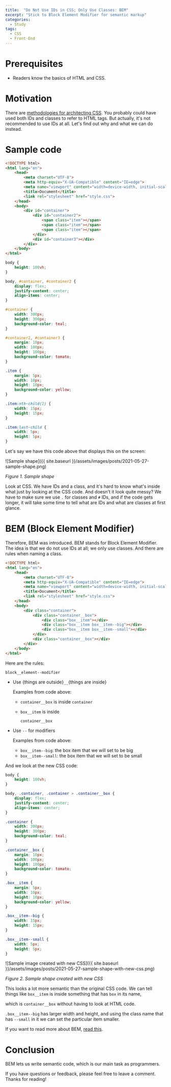 ```yaml
---
title:  "Do Not Use IDs in CSS; Only Use Classes: BEM"
excerpt: "Stick to Block Element Modifier for semantic markup"
categories:
  - Study
tags:
  - CSS
  - Front-End
---
```


# Prerequisites

- Readers know the basics of HTML and CSS.

# Motivation

There are [methodologies for architecting CSS](https://valoremreply.com/post/5_css_methodologies/). You probably could have used both IDs and classes to refer to HTML tags. But actually, it's not recommended to use IDs at all. Let's find out why and what we can do instead.

# Sample code

```html
<!DOCTYPE html>
<html lang="en">
    <head>
        <meta charset="UTF-8">
        <meta http-equiv="X-UA-Compatible" content="IE=edge">
        <meta name="viewport" content="width=device-width, initial-scale=1.0">
        <title>Document</title>
        <link rel="stylesheet" href="style.css">
    </head>
    <body>
        <div id="container">
            <div id="container2">
                <span class="item"></span>
                <span class="item"></span>
                <span class="item"></span>
            </div>
            <div id="container3"></div>
        </div>
    </body>
</html>
```

```css
body {
    height: 100vh;
}

body, #container, #container2 {
    display: flex;
    justify-content: center;
    align-items: center;
}

#container {
    width: 300px;
    height: 300px;
    background-color: teal;
}

#container2, #container3 {
    margin: 10px;
    width: 100px;
    height: 100px;
    background-color: tomato;
}

.item {
    margin: 5px;
    width: 10px;
    height: 10px;
    background-color: yellow;
}

.item:nth-child(2) {
    width: 15px;
    height: 15px;
}

.item:last-child {
    width: 5px;
    height: 5px;
}
```

Let's say we have this code above that displays this on the screen:

![Sample shape]({{ site.baseurl }}/assets/images/posts/2021-05-27-sample-shape.png)

*Figure 1. Sample shape*

Look at CSS. We have IDs and a class, and it's hard to know what's inside what just by looking at the CSS code. And doesn't it look quite messy? We have to make sure we use <code>.</code> for classes and <code>#</code> IDs, and if the code gets longer, it will take some time to tell what are IDs and what are classes at first glance.

# BEM (Block Element Modifier)

Therefore, BEM was introduced. BEM stands for Block Element Modifier. The idea is that we do not use IDs at all; we only use classes. And there are rules when naming a class.

```html
<!DOCTYPE html>
<html lang="en">
    <head>
        <meta charset="UTF-8">
        <meta http-equiv="X-UA-Compatible" content="IE=edge">
        <meta name="viewport" content="width=device-width, initial-scale=1.0">
        <title>Document</title>
        <link rel="stylesheet" href="style.css">
    </head>
    <body>
        <div class="container">
            <div class="container__box">
                <div class="box__item"></div>
                <div class="box__item box__item--big"></div>
                <div class="box__item box__item--small"></div>
            </div>
            <div class="container__box"></div>
        </div>
    </body>
</html>
```

Here are the rules:

<code>block__element--modifier</code>

- Use {things are outside}<code>__</code>{things are inside}

  Examples from code above:

  - <code>container__box</code> is inside <code>container</code>

  - <code>box__item</code> is inside

    <code>container__box</code>

- Use <code>--</code> for modifiers

  Examples from code above:

  - <code>box__item--big</code>: the box item that we will set to be big
  - <code>box__item--small</code>: the box item that we will set to be small

And we look at the new CSS code:

```css
body {
    height: 100vh;
}

body, .container, .container > .container__box {
    display: flex;
    justify-content: center;
    align-items: center;
}

.container {
    width: 300px;
    height: 300px;
    background-color: teal;
}

.container__box {
    margin: 10px;
    width: 100px;
    height: 100px;
    background-color: tomato;
}

.box__item {
    margin: 5px;
    width: 10px;
    height: 10px;
    background-color: yellow;
}

.box__item--big {
    width: 15px;
    height: 15px;
}

.box__item--small {
    width: 5px;
    height: 5px;
}
```

![Sample image created with new CSS]({{ site.baseurl }}/assets/images/posts/2021-05-27-sample-shape-with-new-css.png)

*Figure 2. Sample shape created with new CSS*

This looks a lot more semantic than the original CSS code. We can tell things like <code>box__item</code> is inside something that has <code>box</code> in its name,

which is <code>container__box</code> without having to look at HTML code.

<code>.box__item--big</code> has larger width and height, and using the class name that has <code>--small</code> in it we can set the particular item smaller.

If you want to read more about BEM, [read this](http://getbem.com/naming/).

# Conclusion

BEM lets us write semantic code, which is our main task as programmers.

If you have questions or feedback, please feel free to leave a comment. Thanks for reading!